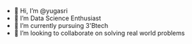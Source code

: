 - 👋 Hi, I’m @yugasri
- 👀 I’m Data Science Enthusiast
- 🌱 I’m currently pursuing 3'Btech
- 💞️ I’m looking to collaborate on solving real world problems
  

<!---
yugetcodes/yugetcodes is a ✨ special ✨ repository because its `README.md` (this file) appears on your GitHub profile.
You can click the Preview link to take a look at your changes.
--->
